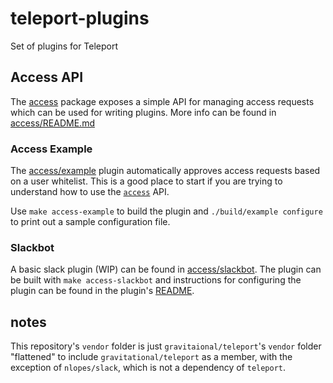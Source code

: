 # teleport-plugins

Set of plugins for Teleport


## Access API

The [access](./access) package exposes a simple API for managing access requests
which can be used for writing plugins.  More info can be found in
[access/README.md](./access/README.md)

### Access Example

The [access/example](./access/example) plugin automatically approves access requests based
on a user whitelist.  This is a good place to start if you are trying to understand
how to use the [`access`](./access) API.

Use `make access-example` to build the plugin and `./build/example configure` to print out
a sample configuration file.

### Slackbot

A basic slack plugin (WIP) can be found in [access/slackbot](./access/slackbot).
The plugin can be built with `make access-slackbot` and instructions for configuring the
plugin can be found in the plugin's [README](./access/slackbot/README.md).

## notes

This repository's `vendor` folder is just `gravitaional/teleport`'s `vendor`
folder "flattened" to include `gravitational/teleport` as a member, with the
exception of `nlopes/slack`, which is not a dependency of `teleport`.
